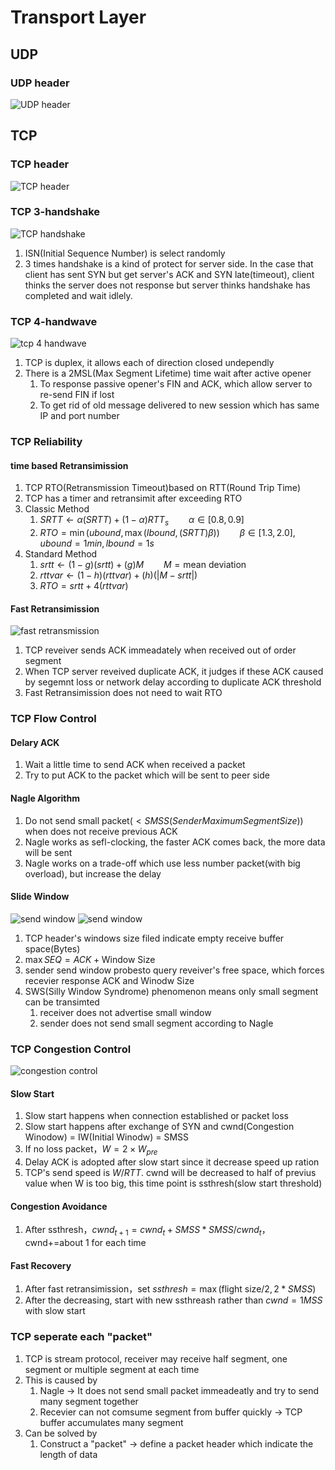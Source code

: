 # Transport Layer

## UDP

### UDP header

![UDP header](./imgs/udpheader.jpg)

## TCP

### TCP header

![TCP header](./imgs/tcpheader.jpg)

### TCP 3-handshake

![TCP handshake](./imgs/tcphandshake.jpg)

1. ISN(Initial Sequence Number) is select randomly
2. 3 times handshake is a kind of protect for server side.
   In the case that client has sent SYN but get server's ACK and
   SYN late(timeout), client thinks the server does not response
   but server thinks handshake has completed and wait idlely.

### TCP 4-handwave

![tcp 4 handwave](./imgs/tcphandwave.jpg)

1. TCP is duplex, it allows each of direction closed undependly
2. There is a 2MSL(Max Segment Lifetime) time wait after active opener
   1. To response passive opener's FIN and ACK, which allow server to re-send FIN if lost
   2. To get rid of old message delivered to new session which has same IP and port number

### TCP Reliability

#### time based Retransimission

1. TCP RTO(Retransmission Timeout)based on RTT(Round Trip Time)
2. TCP has a timer and retransimit after exceeding RTO
3. Classic Method
   1. $SRTT\leftarrow \alpha (SRTT)+(1-\alpha) RTT_{s}\qquad \alpha\in[0.8,0.9]$
   2. $RTO=\min(ubound,\max(lbound,(SRTT)\beta))\qquad \beta\in[1.3,2.0],ubound=1min,lbound=1s$
4. Standard Method
   1. $srtt\leftarrow (1-g)(srtt)+(g)M\qquad M=\text{mean deviation}$
   2. $rttvar\leftarrow (1-h)(rttvar)+(h)(|M-srtt|)$
   3. $RTO=srtt+4(rttvar)$

#### Fast Retransimission

![fast retransmission](./imgs/fastretransimission.jpg)

1. TCP reveiver sends ACK immeadately when received out of order segment
2. When TCP server reveived duplicate ACK, it judges if these ACK caused by segemnt loss or network delay according to duplicate ACK threshold
3. Fast Retransimission does not need to wait RTO

### TCP Flow Control

#### Delary ACK

1. Wait a little time to send ACK when received a packet
2. Try to put ACK to the packet which will be sent to peer side

#### Nagle Algorithm

1. Do not send small packet($< SMSS(Sender Maximum Segment Size)$) when does not receive previous ACK
2. Nagle works as sefl-clocking, the faster ACK comes back, the more data will be sent
3. Nagle works on a trade-off which use less number packet(with big overload), but increase the delay

#### Slide Window

![send window](./imgs/swnd.jpg)
![send window](./imgs/rwnd.jpg)

1. TCP header's windows size filed indicate empty receive buffer space(Bytes)
2. $\max SEQ=ACK+\text{Window Size}$
3. sender send window probesto query reveiver's free space, which forces recevier response ACK and Winodw Size
4. SWS(Silly Window Syndrome) phenomenon means only small segment can be transimted
   1. receiver does not advertise small window
   2. sender does not send small segment according to Nagle

### TCP Congestion Control

![congestion control](./imgs/congestioncontrol.png)

#### Slow Start

1. Slow start happens when connection established or packet loss
2. Slow start happens after exchange of SYN and cwnd(Congestion Winodow) = IW(Initial Winodw) = SMSS
3. If no loss packet，$W=2\times W_{pre}$
4. Delay ACK is adopted after slow start since it decrease speed up ration
5. TCP's send speed is $W/RTT$. cwnd will be decreased to half of previus value when W is too big, this time point is ssthresh(slow start threshold)

#### Congestion Avoidance

1. After ssthresh，$cwnd_{t+1}=cwnd_{t}+SMSS*SMSS/cwnd_{t}$，cwnd+=about 1 for each time

#### Fast Recovery

1. After fast retransimission，set $ssthresh=\max(\text{flight size}/2,2*SMSS)$
2. After the decreasing, start with new ssthreash rather than $cwnd=1MSS$ with slow start

### TCP seperate each "packet"

1. TCP is stream protocol, receiver may receive half segment,
   one segment or multiple segment at each time
2. This is caused by
   1. Nagle -> It does not send small packet immeadeatly and try to send many segment together
   2. Recevier can not comsume segment from buffer quickly -> TCP buffer accumulates many segment
3. Can be solved by
   1. Construct a "packet" -> define a packet header which indicate the length of data
